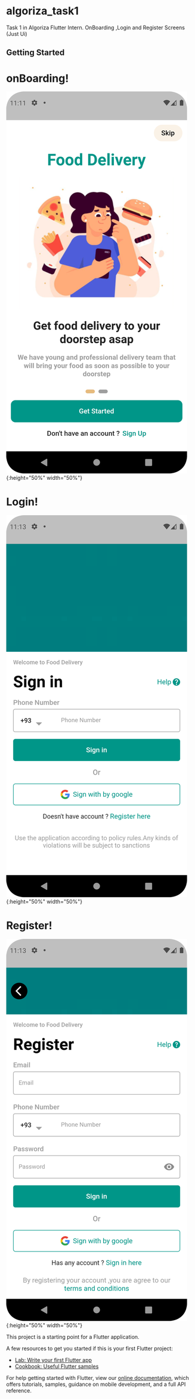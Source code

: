 # algoriza_task1

Task 1 in Algoriza Flutter Intern.
OnBoarding ,Login and Register Screens (Just Ui) 

## Getting Started
# onBoarding!
![onBoarding](onBoarding.png){:height="50%" width="50%"}

# Login!
![Login](Login.png){:height="50%" width="50%"}

# Register!
![Register](Register.png){:height="50%" width="50%"}

This project is a starting point for a Flutter application.

A few resources to get you started if this is your first Flutter project:

- [Lab: Write your first Flutter app](https://flutter.dev/docs/get-started/codelab)
- [Cookbook: Useful Flutter samples](https://flutter.dev/docs/cookbook)

For help getting started with Flutter, view our
[online documentation](https://flutter.dev/docs), which offers tutorials,
samples, guidance on mobile development, and a full API reference.

